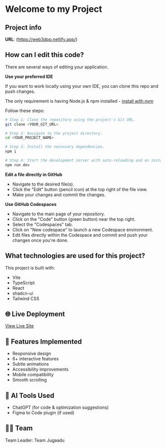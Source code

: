# Welcome to my Project

## Project info

**URL**: (https://web3dpp.netlify.app/)

## How can I edit this code?

There are several ways of editing your application.

**Use your preferred IDE**

If you want to work locally using your own IDE, you can clone this repo and push changes.

The only requirement is having Node.js & npm installed - [install with nvm](https://github.com/nvm-sh/nvm#installing-and-updating)

Follow these steps:

```sh
# Step 1: Clone the repository using the project's Git URL.
git clone <YOUR_GIT_URL>

# Step 2: Navigate to the project directory.
cd <YOUR_PROJECT_NAME>

# Step 3: Install the necessary dependencies.
npm i

# Step 4: Start the development server with auto-reloading and an instant preview.
npm run dev
```

**Edit a file directly in GitHub**

- Navigate to the desired file(s).
- Click the "Edit" button (pencil icon) at the top right of the file view.
- Make your changes and commit the changes.

**Use GitHub Codespaces**

- Navigate to the main page of your repository.
- Click on the "Code" button (green button) near the top right.
- Select the "Codespaces" tab.
- Click on "New codespace" to launch a new Codespace environment.
- Edit files directly within the Codespace and commit and push your changes once you're done.

## What technologies are used for this project?

This project is built with:

- Vite
- TypeScript
- React
- shadcn-ui
- Tailwind CSS

## 🌐 Live Deployment
[View Live Site]([https://yourprojectname.netlify.app](https://web3dpp.netlify.app/))

## 🧩 Features Implemented
- Responsive design  
- 6+ interactive features  
- Subtle animations  
- Accessibility improvements  
- Mobile compatibility  
- Smooth scrolling  

## 🧠 AI Tools Used
- ChatGPT (for code & optimization suggestions)
- Figma to Code plugin (if used)

## 👨‍💻 Team
Team Leader: Team Jugaadu
